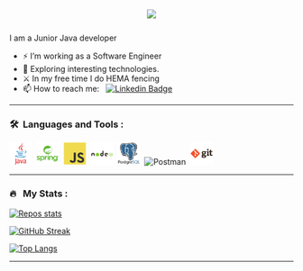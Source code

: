 <h1 align="center"><img src="https://media4.giphy.com/media/KpACNEh8jXK2Q/giphy.gif?cid=ecf05e477bdmp1oluwjkpvpkm38dietsua99hzuosoh5e0si&rid=giphy.gi" width="500">
</h1>

I am a Junior Java developer
- ⚡ I’m working as a Software Engineer 
- 🔎 Exploring interesting technologies.
- ⚔️ In my free time I do HEMA fencing
- 📫 How to reach me: &nbsp; [![Linkedin Badge](https://img.shields.io/badge/Roman_Daneliya-blue?style=flat&logo=Linkedin&logoColor=white)](https://www.linkedin.com/in/roman-daneliya-630b17230)
---

### 🛠 &nbsp;Languages and Tools :

<p>
<img src="https://github.com/devicons/devicon/blob/master/icons/java/java-original-wordmark.svg" title="Java" alt="Java" width="40" height="40"/>&nbsp;
<img src="https://github.com/devicons/devicon/blob/master/icons/spring/spring-original-wordmark.svg" title="Spring" alt="Spring" width="40" height="40"/>&nbsp;
<img src="https://github.com/devicons/devicon/blob/master/icons/javascript/javascript-original.svg" title="JavaScript" alt="JavaScript" width="40" height="40"/>&nbsp;
<img src="https://github.com/devicons/devicon/blob/master/icons/nodejs/nodejs-original-wordmark.svg" title="NodeJS" alt="NodeJS" width="40" height="40"/>&nbsp;
<img src="https://github.com/devicons/devicon/blob/master/icons/postgresql/postgresql-original-wordmark.svg" title="PostgreSQL"  alt="MySQL" width="40" height="40"/>&nbsp;
<img src="https://www.vectorlogo.zone/logos/getpostman/getpostman-icon.svg" title="Postman"  alt="Postman" width="40" height="40"/>&nbsp;
<img src="https://github.com/devicons/devicon/blob/master/icons/git/git-original-wordmark.svg" title="Git" **alt="Git" width="40" height="40"/>&nbsp;
</p>

---

### 🔥 &nbsp; My Stats :
[![Repos stats](https://github-readme-stats.vercel.app/api?username=RDaneliya&theme=codeSTACKr&show_icons=true&count_private=true)](https://github.com/anuraghazra/github-readme-stats)

[![GitHub Streak](http://github-readme-streak-stats.herokuapp.com?user=RDaneliya&theme=elegant&date_format=j%20M%5B%20Y%5D)](https://git.io/streak-stats)

[![Top Langs](https://github-readme-stats.vercel.app/api/top-langs/?username=RDaneliya&layout=compact&theme=codeSTACKr)](https://github.com/anuraghazra/github-readme-stats)

---



